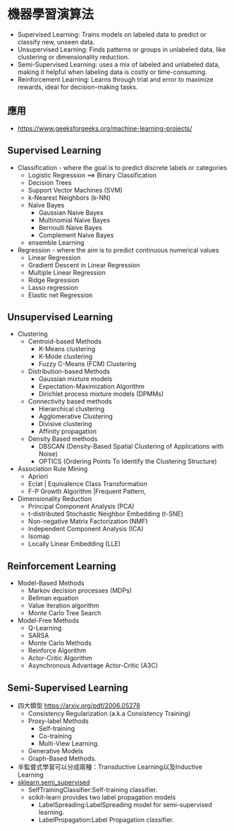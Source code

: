 # 機器學習演算法
- Supervised Learning: Trains models on labeled data to predict or classify new, unseen data.
- Unsupervised Learning: Finds patterns or groups in unlabeled data, like clustering or dimensionality reduction.
- Semi-Supervised Learning: uses a mix of labeled and unlabeled data, making it helpful when labeling data is costly or time-consuming.
- Reinforcement Learning: Learns through trial and error to maximize rewards, ideal for decision-making tasks.
## 應用
- https://www.geeksforgeeks.org/machine-learning-projects/
## Supervised Learning
- Classification - where the goal is to predict discrete labels or categories
  - Logistic Regression ==> Binary Classification
  - Decision Trees
  - Support Vector Machines (SVM)
  - k-Nearest Neighbors (k-NN)
  - Naïve Bayes
    - Gaussian Naive Bayes
    - Multinomial Naive Bayes
    - Bernoulli Naive Bayes
    - Complement Naive Bayes 
  - ensemble Learning
- Regression - where the aim is to predict continuous numerical values
  - Linear Regression
  - Gradient Descent in Linear Regression
  - Multiple Linear Regression
  - Ridge Regression
  - Lasso regression
  - Elastic net Regression 
## Unsupervised Learning
- Clustering
  - Centroid-based Methods
    - K-Means clustering
    - K-Mode clustering
    - Fuzzy C-Means (FCM) Clustering 
  - Distribution-based Methods
    - Gaussian mixture models
    - Expectation-Maximization Algorithm
    - Dirichlet process mixture models (DPMMs) 
  - Connectivity based methods
    - Hierarchical clustering
    - Agglomerative Clustering
    - Divisive clustering
    - Affinity propagation 
  - Density Based methods
    - DBSCAN (Density-Based Spatial Clustering of Applications with Noise)
    - OPTICS (Ordering Points To Identify the Clustering Structure) 
- Association Rule Mining
  - Apriori
  - Eclat | Equivalence Class Transformation
  - F-P Growth Algorithm |Frequent Pattern, 
- Dimensionality Reduction
  - Principal Component Analysis (PCA)
  - t-distributed Stochastic Neighbor Embedding (t-SNE)
  - Non-negative Matrix Factorization (NMF)
  - Independent Component Analysis (ICA)
  - Isomap
  - Locally Linear Embedding (LLE) 
## Reinforcement Learning
- Model-Based Methods
  - Markov decision processes (MDPs)
  - Bellman equation
  - Value iteration algorithm
  - Monte Carlo Tree Search 
- Model-Free Methods
  - Q-Learning
  - SARSA
  - Monte Carlo Methods
  - Reinforce Algorithm
  - Actor-Critic Algorithm
  - Asynchronous Advantage Actor-Critic (A3C) 
## Semi-Supervised Learning
- 四大類型  https://arxiv.org/pdf/2006.05278
  - Consistency Regularization (a.k.a Consistency Training)
  - Proxy-label Methods
    - Self-training
    - Co-training
    - Multi-View Learning. 
  - Generative Models
  - Graph-Based Methods.
- 半監督式學習可以分成兩種：Transductive Learning以及Inductive Learning
- [sklearn.semi_supervised](https://scikit-learn.org/stable/api/sklearn.semi_supervised.html#module-sklearn.semi_supervised)
  - SelfTrainingClassifier:Self-training classifier.
  - scikit-learn provides two label propagation models
    - LabelSpreading:LabelSpreading model for semi-supervised learning.
    - LabelPropagation:Label Propagation classifier.
